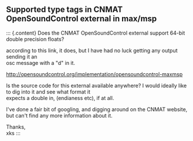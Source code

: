 ## Supported type tags in CNMAT OpenSoundControl external in max/msp

::: {.content}
Does the CNMAT OpenSoundControl external support 64-bit double precision
floats?

according to this link, it does, but I have had no luck getting any
output sending it an\
osc message with a \"d\" in it.

http://opensoundcontrol.org/implementation/opensoundcontrol-maxmsp

Is the source code for this external available anywhere? I would ideally
like to dig into it and see what format it\
expects a double in, (endianess etc), if at all.

I\'ve done a fair bit of googling, and digging around on the CNMAT
website,\
but can\'t find any more information about it.

Thanks,\
xks
:::
